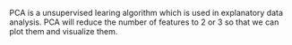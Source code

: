 PCA is a unsupervised learing algorithm which is used in explanatory data analysis. PCA will reduce the number of features to 2 or 3 so that we can plot them and visualize them.
